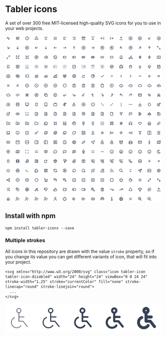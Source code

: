 # Tabler icons

A set of over 300 free MIT-licensed high-quality SVG icons for you to use in your web projects.

![Tabler icons](icons.svg)

## Install with npm

```
npm install tabler-icons --save
```   

### Multiple strokes

All icons in this repository are drawn with the value `stroke` property, so if you change its value you can get different variants of icon, that will fit into your project.

```
<svg xmlns="http://www.w3.org/2000/svg" class="icon tabler-icon tabler-icon-disabled" width="24" height="24" viewBox="0 0 24 24" stroke-width="1.25" stroke="currentColor" fill="none" stroke-linecap="round" stroke-linejoin="round">
  ...
</svg>
```

![Tabler icons](icons-stroke.svg)

